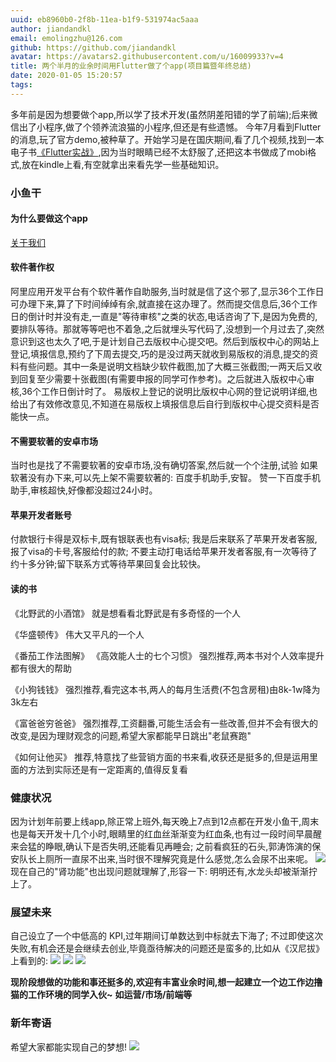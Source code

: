 ```yaml
---
uuid: eb8960b0-2f8b-11ea-b1f9-531974ac5aaa
author: jiandandkl
email: emolingzhu@126.com
github: https://github.com/jiandandkl
avatar: https://avatars2.githubusercontent.com/u/16009933?v=4
title: 两个半月的业余时间用Flutter做了个app(项目篇暨年终总结)
date: 2020-01-05 15:20:57
tags:
---
```


多年前是因为想要做个app,所以学了技术开发(虽然阴差阳错的学了前端);后来微信出了小程序,做了个领养流浪猫的小程序,但还是有些遗憾。
今年7月看到Flutter的消息,玩了官方demo,被种草了。开始学习是在国庆期间,看了几个视频,找到一本电子书[《Flutter实战》](https://book.flutterchina.club/),因为当时眼睛已经不太舒服了,还把这本书做成了mobi格式,放在kindle上看,有空就拿出来看先学一些基础知识。

### 小鱼干
#### 为什么要做这个app
[关于我们](https://mp.weixin.qq.com/s/sEn5gA_T9zw3rChcb99agA)

#### 软件著作权
阿里应用开发平台有个软件著作自助服务,当时就是信了这个邪了,显示36个工作日可办理下来,算了下时间绰绰有余,就直接在这办理了。然而提交信息后,36个工作日的倒计时并没有走,一直是"等待审核"之类的状态,电话咨询了下,是因为免费的,要排队等待。那就等等吧也不着急,之后就埋头写代码了,没想到一个月过去了,突然意识到这也太久了吧,于是计划自己去版权中心提交吧。然后到版权中心的网站上登记,填报信息,预约了下周去提交,巧的是没过两天就收到易版权的消息,提交的资料有些问题。其中一条是说明文档缺少软件截图,加了大概三张截图;一两天后又收到回复至少需要十张截图(有需要申报的同学可作参考)。之后就进入版权中心审核,36个工作日倒计时了。
易版权上登记的说明比版权中心网的登记说明详细,也给出了有效修改意见,不知道在易版权上填报信息后自行到版权中心提交资料是否能快一点。

#### 不需要软著的安卓市场
当时也是找了不需要软著的安卓市场,没有确切答案,然后就一个个注册,试验
如果软著没有办下来,可以先上架不需要软著的: 百度手机助手,安智。
赞一下百度手机助手,审核超快,好像都没超过24小时。

#### 苹果开发者账号
付款银行卡得是双标卡,既有银联表也有visa标;
我是后来联系了苹果开发者客服,报了visa的卡号,客服给付的款;
不要主动打电话给苹果开发者客服,有一次等待了约十多分钟;留下联系方式等待苹果回复会比较快。

#### 读的书
《北野武的小酒馆》
就是想看看北野武是有多奇怪的一个人

《华盛顿传》
伟大又平凡的一个人

《番茄工作法图解》
《高效能人士的七个习惯》
强烈推荐,两本书对个人效率提升都有很大的帮助

《小狗钱钱》
强烈推荐,看完这本书,两人的每月生活费(不包含房租)由8k-1w降为3k左右

《富爸爸穷爸爸》
强烈推荐,工资翻番,可能生活会有一些改善,但并不会有很大的改变,是因为理财观念的问题,希望大家都能早日跳出"老鼠赛跑"

《如何让他买》
推荐,特意找了些营销方面的书来看,收获还是挺多的,但是运用里面的方法到实际还是有一定距离的,值得反复看

### 健康状况
因为计划年前要上线app,除正常上班外,每天晚上7点到12点都在开发小鱼干,周末也是每天开发十几个小时,眼睛里的红血丝渐渐变为红血条,也有过一段时间早晨醒来会猛的睁眼,确认下是否失明,还能看见再睡会;
之前看疯狂的石头,郭涛饰演的保安队长上厕所一直尿不出来,当时很不理解究竟是什么感觉,怎么会尿不出来呢。
![](/img/dujun/timg.jpeg)
现在自己的"肾功能"也出现问题就理解了,形容一下: 明明还有,水龙头却被渐渐拧上了。

### 展望未来
自己设立了一个中低高的 KPI,过年期间订单数达到中标就去下海了;
不过即使这次失败,有机会还是会继续去创业,毕竟亟待解决的问题还是蛮多的,比如从《汉尼拔》上看到的:
![](/img/dujun/han1.png)
![](/img/dujun/han2.png)
![](/img/dujun/han3.png)

**现阶段想做的功能和事还挺多的,欢迎有丰富业余时间,想一起建立一个边工作边撸猫的工作环境的同学入伙~**
**如运营/市场/前端等**

### 新年寄语
希望大家都能实现自己的梦想!
![](/img/dujun/luojie.jpg)